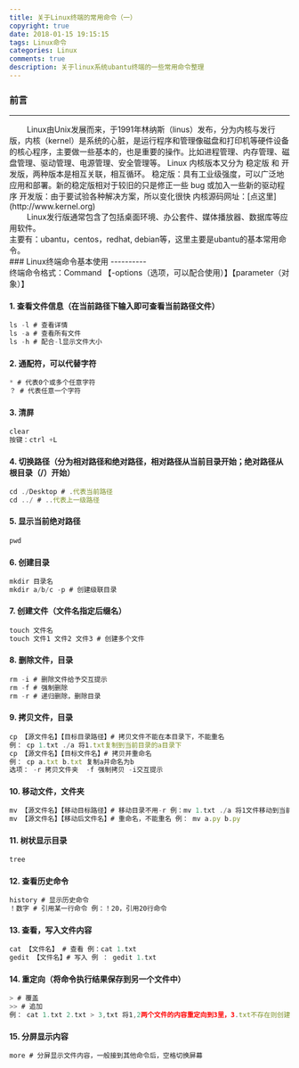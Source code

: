 ```yaml
---
title: 关于Linux终端的常用命令（一）
copyright: true
date: 2018-01-15 19:15:15
tags: Linux命令
categories: Linux
comments: true
description: 关于linux系统ubantu终端的一些常用命令整理
---
```


### 前言

----------
<div>&nbsp;&nbsp;&nbsp;&nbsp;&nbsp;&nbsp;&nbsp;&nbsp;Linux由Unix发展而来，于1991年林纳斯（linus）发布，分为内核与发行版，内核（kernel）是系统的心脏，是运行程序和管理像磁盘和打印机等硬件设备的核心程序，主要做一些基本的，也是重要的操作。比如进程管理、内存管理、磁盘管理、驱动管理、电源管理、安全管理等。
Linux 内核版本又分为 稳定版 和 开发版，两种版本是相互关联，相互循环。
稳定版：具有工业级强度，可以广泛地应用和部署。新的稳定版相对于较旧的只是修正一些 bug 或加入一些新的驱动程序
开发版：由于要试验各种解决方案，所以变化很快
内核源码网址：[点这里](http://www.kernel.org)
</div>
<div>&nbsp;&nbsp;&nbsp;&nbsp;&nbsp;&nbsp;&nbsp;&nbsp;Linux发行版通常包含了包括桌面环境、办公套件、媒体播放器、数据库等应用软件。<br>
主要有：ubantu，centos，redhat, debian等，这里主要是ubantu的基本常用命令。
</div>
### Linux终端命令基本使用
----------
<div>终端命令格式：Command 【-options（选项，可以配合使用）】【parameter（对象）】</div>
 

#### 1. 查看文件信息（在当前路径下输入即可查看当前路径文件）


``` javascript
ls -l # 查看详情
ls -a # 查看所有文件
ls -h # 配合-l显示文件大小
```

#### 2. 通配符，可以代替字符

``` javascript
* # 代表0个或多个任意字符
？ # 代表任意一个字符
```

 

#### 3. 清屏

``` javascript
clear
按键：ctrl +L
```

#### 4. 切换路径（分为相对路径和绝对路径，相对路径从当前目录开始；绝对路径从根目录（/）开始）

``` javascript
cd ./Desktop # .代表当前路径
cd ../ # ..代表上一级路径
```

#### 5. 显示当前绝对路径

``` javascript
pwd
```

#### 6. 创建目录

``` javascript
mkdir 目录名
mkdir a/b/c -p # 创建级联目录
```

#### 7. 创建文件（文件名指定后缀名）

``` javascript
touch 文件名
touch 文件1 文件2 文件3 # 创建多个文件
```

#### 8. 删除文件，目录

``` javascript
rm -i # 删除文件给予交互提示
rm -f # 强制删除
rm -r # 递归删除，删除目录
```

 

#### 9. 拷贝文件，目录

``` javascript
cp 【源文件名】【目标目录路径】# 拷贝文件不能在本目录下，不能重名
例： cp 1.txt ./a 将1.txt复制到当前目录的a目录下
cp 【源文件名】【目标文件名】# 拷贝并重命名
例： cp a.txt b.txt 复制a并命名为b
选项： -r 拷贝文件夹  -f 强制拷贝 -i交互提示

```

#### 10. 移动文件，文件夹

``` javascript
mv 【源文件名】【移动目标路径】# 移动目录不用-r 例：mv 1.txt ./a 将1文件移动到当前目录的a目录下
mv 【源文件名】【移动后文件名】# 重命名，不能重名 例： mv a.py b.py
```

 

#### 11. 树状显示目录

 

``` javascript
tree
```

#### 12. 查看历史命令

 

``` javascript
history # 显示历史命令
！数字 # 引用某一行命令 例：！20，引用20行命令
```

#### 13. 查看，写入文件内容

 

``` javascript
cat 【文件名】 # 查看 例：cat 1.txt
gedit 【文件名】# 写入 例 ： gedit 1.txt
```

#### 14. 重定向（将命令执行结果保存到另一个文件中）

 

``` javascript
> # 覆盖
>> # 追加 
例： cat 1.txt 2.txt > 3,txt 将1,2两个文件的内容重定向到3里，3.txt不存在则创建
```

#### 15. 分屏显示内容

 

``` javascript
more # 分屏显示文件内容，一般接到其他命令后，空格切换屏幕
```


